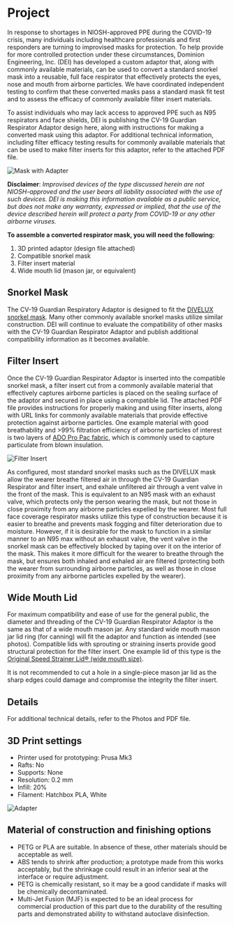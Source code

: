 
# Project

In response to shortages in NIOSH-approved PPE during the COVID-19 crisis, many individuals including healthcare professionals and first responders are turning to improvised masks for protection. To help provide for more controlled protection under these circumstances, Dominion Engineering, Inc. (DEI) has developed a custom adaptor that, along with commonly available materials, can be used to convert a standard snorkel mask into a reusable, full face respirator that effectively protects the eyes, nose and mouth from airborne particles.  We have coordinated independent testing to confirm that these converted masks pass a standard mask fit test and to assess the efficacy of commonly available filter insert materials.

To assist individuals who may lack access to approved PPE such as N95 respirators and face shields, DEI is publishing the CV-19 Guardian Respirator Adaptor design here, along with instructions for making a converted mask using this adaptor.  For additional technical information, including filter efficacy testing results for commonly available materials that can be used to make filter inserts for this adaptor, refer to the attached PDF file.

![Mask with Adapter](Photos/(1).jpg)

**Disclaimer**: _Improvised devices of the type discussed herein are not NIOSH-approved and the user bears all liability associated with the use of such devices.  DEI is making this information available as a public service, but does not make any warranty, expressed or implied, that the use of the device described herein will protect a party from COVID-19 or any other airborne viruses._

**To assemble a converted respirator mask, you will need the following:**

1. 3D printed adaptor (design file attached)
2. Compatible snorkel mask
3. Filter insert material
4. Wide mouth lid (mason jar, or equivalent)

## Snorkel Mask

The CV-19 Guardian Respiratory Adaptor is designed to fit the [DIVELUX snorkel mask](https://www.amazon.com/dp/B072KDWVSV/ref=cm_sw_em_r_mt_dp_U_PJ5FEbJPZE8VG).  Many other commonly available snorkel masks utilize similar construction.  DEI will continue to evaluate the compatibility of other masks with the CV-19 Guardian Respirator Adaptor and publish additional compatibility information as it becomes available.

## Filter Insert

Once the CV-19 Guardian Respirator Adaptor is inserted into the compatible snorkel mask, a filter insert cut from a commonly available material that effectively captures airborne particles is placed on the sealing surface of the adaptor and secured in place using a compatible lid.  The attached PDF file provides instructions for properly making and using filter inserts, along with URL links for commonly available materials that provide effective protection against airborne particles.  One example material with good breathability and >99% filtration efficiency of airborne particles of interest is two layers of [ADO Pro Pac fabric](https://www.homedepot.com/p/ADO-Products-10-2-ft-x-375-ft-Pro-Pac-Insulation-Fabric-ICPP122/302709283), which is commonly used to capture particulate from blown insulation.

![Filter Insert](Photos/(8).JPG)

As configured, most standard snorkel masks such as the DIVELUX mask allow the wearer breathe filtered air in through the CV-19 Guardian Respirator and filter insert, and exhale unfiltered air through a vent valve in the front of the mask.  This is equivalent to an N95 mask with an exhaust valve, which protects only the person wearing the mask, but not those in close proximity from any airborne particles expelled by the wearer.  Most full face coverage respirator masks utilize this type of construction because it is easier to breathe and prevents mask fogging and filter deterioration due to moisture.  However, if it is desirable for the mask to function in a similar manner to an N95 max without an exhaust valve, the vent valve in the snorkel mask can be effectively blocked by taping over it on the interior of the mask.  This makes it more difficult for the wearer to breathe through the mask, but ensures both inhaled and exhaled air are filtered (protecting both the wearer from surrounding airborne particles, as well as those in close proximity from any airborne particles expelled by the wearer).

## Wide Mouth Lid

For maximum compatibility and ease of use for the general public, the diameter and threading of the CV-19 Guardian Respirator Adaptor is the same as that of a wide mouth mason jar.  Any standard wide mouth mason jar lid ring (for canning) will fit the adaptor and function as intended (see photos).  Compatible lids with sprouting or straining inserts provide good structural protection for the filter insert.  One example lid of this type is the 
[Original Speed Strainer Lid® (wide mouth size)](https://www.unboundfarm.com/The-Original-Speed-Strainer-Lid®_p_12.html).

It is not recommended to cut a hole in a single-piece mason jar lid as the sharp edges could damage and compromise the integrity the filter insert.

## Details

For additional technical details, refer to the Photos and PDF file.

## 3D Print settings

* Printer used for prototyping: Prusa Mk3
* Rafts: No
* Supports: None
* Resolution: 0.2 mm
* Infill: 20%
* Filament: Hatchbox PLA, White

![Adapter](Photos/(5).jpg)

## Material of construction and finishing options

* PETG or PLA are suitable.  In absence of these, other materials should be acceptable as well.
* ABS tends to shrink after production; a prototype made from this works acceptably, but the shrinkage could result in an inferior seal at the interface or require adjustment.
* PETG is chemically resistant, so it may be a good candidate if masks will be chemically decontaminated.
*  Multi-Jet Fusion (MJF) is expected to be an ideal process for commercial production of this part due to the durability of the resulting parts and demonstrated ability to withstand autoclave disinfection.
